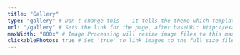 ```yaml
---
title: "Gallery"
type: "gallery" # Don't change this -- it tells the theme which template to use.
url: "/gallery" # Sets the link for the page, after baseURL: http://example.com/photos
maxWidth: "800x" # Image Processing will resize image files to this maximum width and retain aspect ratio.
clickablePhotos: true # Set 'true' to link images to the full size files.
---
```


